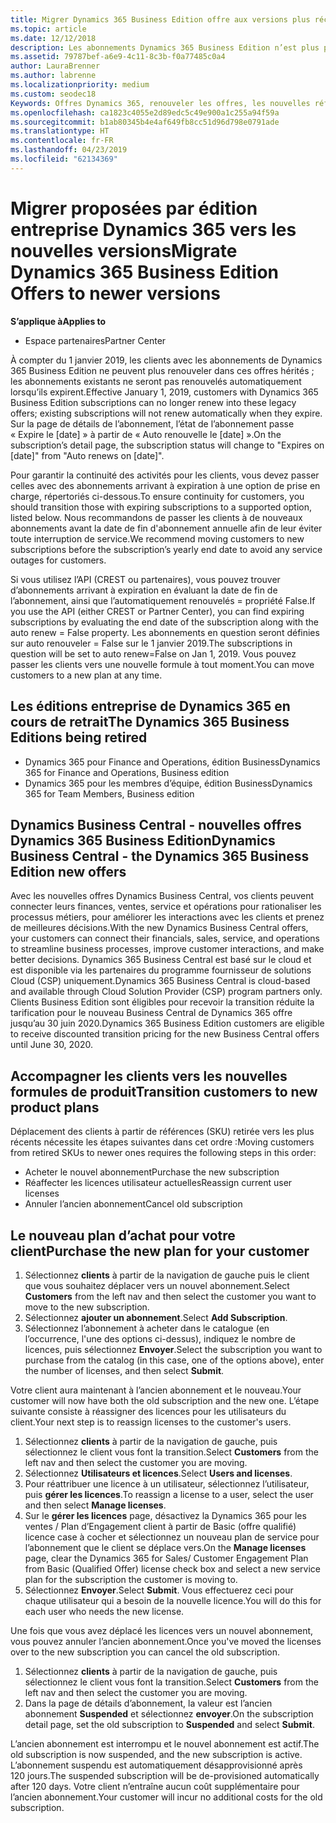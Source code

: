 ```yaml
---
title: Migrer Dynamics 365 Business Edition offre aux versions plus récentes | Partenaires
ms.topic: article
ms.date: 12/12/2018
description: Les abonnements Dynamics 365 Business Edition n’est plus peuvent être renouvelés.
ms.assetid: 79787bef-a6e9-4c11-8c3b-f0a77485c0a4
author: LauraBrenner
ms.author: labrenne
ms.localizationpriority: medium
ms.custom: seodec18
Keywords: Offres Dynamics 365, renouveler les offres, les nouvelles références SKU de Dynamics 365
ms.openlocfilehash: ca1823c4055e2d89edc5c49e900a1c255a94f59a
ms.sourcegitcommit: b1ab80345b4e4af649fb8cc51d96d798e0791ade
ms.translationtype: HT
ms.contentlocale: fr-FR
ms.lasthandoff: 04/23/2019
ms.locfileid: "62134369"
---
```

# <a name="migrate-dynamics-365-business-edition-offers-to-newer-versions"></a><span data-ttu-id="81f07-104">Migrer proposées par édition entreprise Dynamics 365 vers les nouvelles versions</span><span class="sxs-lookup"><span data-stu-id="81f07-104">Migrate Dynamics 365 Business Edition Offers to newer versions</span></span> 

<span data-ttu-id="81f07-105">**S’applique à**</span><span class="sxs-lookup"><span data-stu-id="81f07-105">**Applies to**</span></span>

- <span data-ttu-id="81f07-106">Espace partenaires</span><span class="sxs-lookup"><span data-stu-id="81f07-106">Partner Center</span></span>

<span data-ttu-id="81f07-107">À compter du 1 janvier 2019, les clients avec les abonnements de Dynamics 365 Business Edition ne peuvent plus renouveler dans ces offres hérités ; les abonnements existants ne seront pas renouvelés automatiquement lorsqu’ils expirent.</span><span class="sxs-lookup"><span data-stu-id="81f07-107">Effective January 1, 2019, customers with Dynamics 365 Business Edition subscriptions can no longer renew into these legacy offers; existing subscriptions will not renew automatically when they expire.</span></span> <span data-ttu-id="81f07-108">Sur la page de détails de l’abonnement, l’état de l’abonnement passe « Expire le [date] » à partir de « Auto renouvelle le [date] ».</span><span class="sxs-lookup"><span data-stu-id="81f07-108">On the subscription’s detail page, the subscription status will change to "Expires on [date]" from "Auto renews on [date]".</span></span>

<span data-ttu-id="81f07-109">Pour garantir la continuité des activités pour les clients, vous devez passer celles avec des abonnements arrivant à expiration à une option de prise en charge, répertoriés ci-dessous.</span><span class="sxs-lookup"><span data-stu-id="81f07-109">To ensure continuity for customers, you should transition those with expiring subscriptions to a supported option, listed below.</span></span> <span data-ttu-id="81f07-110">Nous recommandons de passer les clients à de nouveaux abonnements avant la date de fin d'abonnement annuelle afin de leur éviter toute interruption de service.</span><span class="sxs-lookup"><span data-stu-id="81f07-110">We recommend moving customers to new subscriptions before the subscription’s yearly end date to avoid any service outages for customers.</span></span>

<span data-ttu-id="81f07-111">Si vous utilisez l’API (CREST ou partenaires), vous pouvez trouver d’abonnements arrivant à expiration en évaluant la date de fin de l’abonnement, ainsi que l’automatiquement renouvelés = propriété False.</span><span class="sxs-lookup"><span data-stu-id="81f07-111">If you use the API (either CREST or Partner Center), you can find expiring subscriptions by evaluating the end date of the subscription along with the auto renew = False property.</span></span> <span data-ttu-id="81f07-112">Les abonnements en question seront définies sur auto renouveler = False sur le 1 janvier 2019.</span><span class="sxs-lookup"><span data-stu-id="81f07-112">The subscriptions in question will be set to auto renew=False on Jan 1, 2019.</span></span> <span data-ttu-id="81f07-113">Vous pouvez passer les clients vers une nouvelle formule à tout moment.</span><span class="sxs-lookup"><span data-stu-id="81f07-113">You can move customers to a new plan at any time.</span></span> 

## <a name="the-dynamics-365-business-editions-being-retired"></a><span data-ttu-id="81f07-114">Les éditions entreprise de Dynamics 365 en cours de retrait</span><span class="sxs-lookup"><span data-stu-id="81f07-114">The Dynamics 365 Business Editions being retired</span></span>

- <span data-ttu-id="81f07-115">Dynamics 365 pour Finance and Operations, édition Business</span><span class="sxs-lookup"><span data-stu-id="81f07-115">Dynamics 365 for Finance and Operations, Business edition</span></span>
- <span data-ttu-id="81f07-116">Dynamics 365 pour les membres d’équipe, édition Business</span><span class="sxs-lookup"><span data-stu-id="81f07-116">Dynamics 365 for Team Members, Business edition</span></span>

## <a name="dynamics-business-central---the-dynamics-365-business-edition-new-offers"></a><span data-ttu-id="81f07-117">Dynamics Business Central - nouvelles offres Dynamics 365 Business Edition</span><span class="sxs-lookup"><span data-stu-id="81f07-117">Dynamics Business Central - the Dynamics 365 Business Edition new offers</span></span>

<span data-ttu-id="81f07-118">Avec les nouvelles offres Dynamics Business Central, vos clients peuvent connecter leurs finances, ventes, service et opérations pour rationaliser les processus métiers, pour améliorer les interactions avec les clients et prenez de meilleures décisions.</span><span class="sxs-lookup"><span data-stu-id="81f07-118">With the new Dynamics Business Central offers, your customers can connect their financials, sales, service, and operations to streamline business processes, improve customer interactions, and make better decisions.</span></span> <span data-ttu-id="81f07-119">Dynamics 365 Business Central est basé sur le cloud et est disponible via les partenaires du programme fournisseur de solutions Cloud (CSP) uniquement.</span><span class="sxs-lookup"><span data-stu-id="81f07-119">Dynamics 365 Business Central is cloud-based and available through Cloud Solution Provider (CSP) program partners only.</span></span>
<span data-ttu-id="81f07-120">Clients Business Edition sont éligibles pour recevoir la transition réduite la tarification pour le nouveau Business Central de Dynamics 365 offre jusqu’au 30 juin 2020.</span><span class="sxs-lookup"><span data-stu-id="81f07-120">Dynamics 365 Business Edition customers are eligible to receive discounted transition pricing for the new Business Central offers until June 30, 2020.</span></span>

## <a name="transition-customers-to-new-product-plans"></a><span data-ttu-id="81f07-121">Accompagner les clients vers les nouvelles formules de produit</span><span class="sxs-lookup"><span data-stu-id="81f07-121">Transition customers to new product plans</span></span>

 <span data-ttu-id="81f07-122">Déplacement des clients à partir de références (SKU) retirée vers les plus récents nécessite les étapes suivantes dans cet ordre :</span><span class="sxs-lookup"><span data-stu-id="81f07-122">Moving customers from retired SKUs to newer ones requires the following steps in this order:</span></span>

- <span data-ttu-id="81f07-123">Acheter le nouvel abonnement</span><span class="sxs-lookup"><span data-stu-id="81f07-123">Purchase the new subscription</span></span>
- <span data-ttu-id="81f07-124">Réaffecter les licences utilisateur actuelles</span><span class="sxs-lookup"><span data-stu-id="81f07-124">Reassign current user licenses</span></span>
- <span data-ttu-id="81f07-125">Annuler l’ancien abonnement</span><span class="sxs-lookup"><span data-stu-id="81f07-125">Cancel old subscription</span></span>

## <a name="purchase-the-new-plan-for-your-customer"></a><span data-ttu-id="81f07-126">Le nouveau plan d’achat pour votre client</span><span class="sxs-lookup"><span data-stu-id="81f07-126">Purchase the new plan for your customer</span></span>

1. <span data-ttu-id="81f07-127">Sélectionnez **clients** à partir de la navigation de gauche puis le client que vous souhaitez déplacer vers un nouvel abonnement.</span><span class="sxs-lookup"><span data-stu-id="81f07-127">Select **Customers** from the left nav and then select the customer you want to move to the new subscription.</span></span>
2. <span data-ttu-id="81f07-128">Sélectionnez **ajouter un abonnement**.</span><span class="sxs-lookup"><span data-stu-id="81f07-128">Select **Add Subscription**.</span></span>
3. <span data-ttu-id="81f07-129">Sélectionnez l’abonnement à acheter dans le catalogue (en l’occurrence, l'une des options ci-dessus), indiquez le nombre de licences, puis sélectionnez **Envoyer**.</span><span class="sxs-lookup"><span data-stu-id="81f07-129">Select the subscription you want to purchase from the catalog (in this case, one of the options above), enter the number of licenses, and then select **Submit**.</span></span> 

<span data-ttu-id="81f07-130">Votre client aura maintenant à l’ancien abonnement et le nouveau.</span><span class="sxs-lookup"><span data-stu-id="81f07-130">Your customer will now have both the old subscription and the new one.</span></span> <span data-ttu-id="81f07-131">L’étape suivante consiste à réassigner des licences pour les utilisateurs du client.</span><span class="sxs-lookup"><span data-stu-id="81f07-131">Your next step is to reassign licenses to the customer's users.</span></span>

1. <span data-ttu-id="81f07-132">Sélectionnez **clients** à partir de la navigation de gauche, puis sélectionnez le client vous font la transition.</span><span class="sxs-lookup"><span data-stu-id="81f07-132">Select **Customers** from the left nav and then select the customer you are moving.</span></span>
2. <span data-ttu-id="81f07-133">Sélectionnez **Utilisateurs et licences**.</span><span class="sxs-lookup"><span data-stu-id="81f07-133">Select **Users and licenses**.</span></span>
3. <span data-ttu-id="81f07-134">Pour réattribuer une licence à un utilisateur, sélectionnez l’utilisateur, puis **gérer les licences**.</span><span class="sxs-lookup"><span data-stu-id="81f07-134">To reassign a license to a user, select the user and then select **Manage licenses**.</span></span> 
4. <span data-ttu-id="81f07-135">Sur le **gérer les licences** page, désactivez la Dynamics 365 pour les ventes / Plan d’Engagement client à partir de Basic (offre qualifié) licence case à cocher et sélectionnez un nouveau plan de service pour l’abonnement que le client se déplace vers.</span><span class="sxs-lookup"><span data-stu-id="81f07-135">On the **Manage licenses** page, clear the Dynamics 365 for Sales/ Customer Engagement Plan from Basic (Qualified Offer) license check box and select a new service plan for the subscription the customer is moving to.</span></span> 
5. <span data-ttu-id="81f07-136">Sélectionnez **Envoyer**.</span><span class="sxs-lookup"><span data-stu-id="81f07-136">Select **Submit**.</span></span> <span data-ttu-id="81f07-137">Vous effectuerez ceci pour chaque utilisateur qui a besoin de la nouvelle licence.</span><span class="sxs-lookup"><span data-stu-id="81f07-137">You will do this for each user who needs the new license.</span></span> 

<span data-ttu-id="81f07-138">Une fois que vous avez déplacé les licences vers un nouvel abonnement, vous pouvez annuler l’ancien abonnement.</span><span class="sxs-lookup"><span data-stu-id="81f07-138">Once you've moved the licenses over to the new subscription you can cancel the old subscription.</span></span> 

1. <span data-ttu-id="81f07-139">Sélectionnez **clients** à partir de la navigation de gauche, puis sélectionnez le client vous font la transition.</span><span class="sxs-lookup"><span data-stu-id="81f07-139">Select **Customers** from the left nav and then select the customer you are moving.</span></span>
2. <span data-ttu-id="81f07-140">Dans la page de détails d’abonnement, la valeur est l’ancien abonnement **Suspended** et sélectionnez **envoyer**.</span><span class="sxs-lookup"><span data-stu-id="81f07-140">On the subscription detail page, set the old subscription to **Suspended** and select **Submit**.</span></span>

<span data-ttu-id="81f07-141">L’ancien abonnement est interrompu et le nouvel abonnement est actif.</span><span class="sxs-lookup"><span data-stu-id="81f07-141">The old subscription is now suspended, and the new subscription is active.</span></span> <span data-ttu-id="81f07-142">L’abonnement suspendu est automatiquement désapprovisionné après 120 jours.</span><span class="sxs-lookup"><span data-stu-id="81f07-142">The suspended subscription will be de-provisioned automatically after 120 days.</span></span> <span data-ttu-id="81f07-143">Votre client n’entraîne aucun coût supplémentaire pour l’ancien abonnement.</span><span class="sxs-lookup"><span data-stu-id="81f07-143">Your customer will incur no additional costs for the old subscription.</span></span>